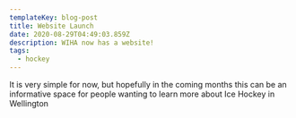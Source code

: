 ```yaml
---
templateKey: blog-post
title: Website Launch
date: 2020-08-29T04:49:03.859Z
description: WIHA now has a website!
tags:
  - hockey
---
```

It is very simple for now, but hopefully in the coming months this can be an informative space for people wanting to learn more about Ice Hockey in Wellington